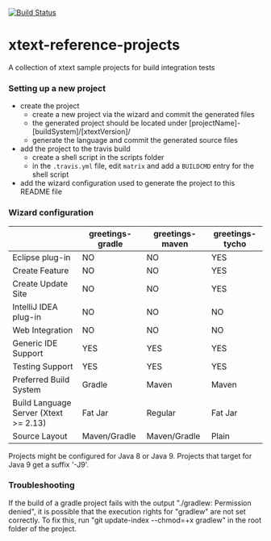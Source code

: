 [![Build Status](https://travis-ci.org/itemis/xtext-reference-projects.svg?branch=master)](https://travis-ci.org/itemis/xtext-reference-projects)

# xtext-reference-projects
A collection of xtext sample projects for build integration tests

### Setting up a new project

- create the project 
  - create a new project via the wizard and commit the generated files
  - the generated project should be located under [projectName]-[buildSystem]/[xtextVersion]/
  - generate the language and commit the generated source files
- add the project to the travis build
  - create a shell script in the scripts folder
  - in the `.travis.yml` file, edit `matrix` and add a `BUILDCMD` entry for the shell script
- add the wizard configuration used to generate the project to this README file

### Wizard configuration

|                                       | greetings-gradle | greetings-maven | greetings-tycho |
|---------------------------------------|------------------|-----------------|-----------------|
| Eclipse plug-in                       | NO               | NO              | YES             |
| Create Feature                        | NO               | NO              | YES             |
| Create Update Site                    | NO               | NO              | YES             |
| IntelliJ IDEA plug-in                 | NO               | NO              | NO              |
| Web Integration                       | NO               | NO              | NO              |
| Generic IDE Support                   | YES              | YES             | YES             |
| Testing Support                       | YES              | YES             | YES             |
| Preferred Build System                | Gradle           | Maven           | Maven           |
| Build Language Server (Xtext >= 2.13) | Fat Jar          | Regular         | Fat Jar         |
| Source Layout                         | Maven/Gradle     | Maven/Gradle    | Plain           |

Projects might be configured for Java 8 or Java 9. Projects that target for Java 9 get a suffix '-J9'.

### Troubleshooting
  
If the build of a gradle project fails with the output "./gradlew: Permission denied", it is possible that the execution rights for "gradlew" are not set correctly. 
To fix this, run "git update-index --chmod=+x gradlew" in the root folder of the project.


